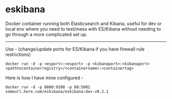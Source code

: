 # eskibana
Docker container running both Elasticsearch and Kibana, useful for dev or local env where you need to test/mess with ES/Kibana without needing to go through a more complicated set up.

---

Use - (change/update ports for ES/Kibana if you have firewall rule restrictions) 

```docker run -d -p <esport>:<esport> -p <kibanaport>:<kibanaport> <pathtocontainerregistry>/<containername>:<containertag>```

Here is how I have mine configured - 

```docker run -d -p 8080:9200 -p 80:5601 someurl.here.com/eskibana/eskibana:dev-v0.2.1```

